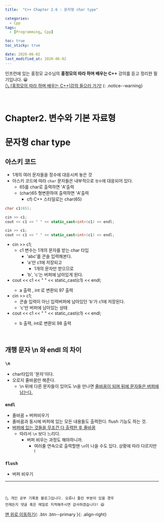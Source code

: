 ```yaml
---
title:  "C++ Chapter 2.6 : 문자형 char type" 

categories:
  - Cpp
tags:
  - [Programming, Cpp]

toc: true
toc_sticky: true

date: 2020-06-02
last_modified_at: 2020-06-02
---
```



인프런에 있는 홍정모 교수님의 **홍정모의 따라 하며 배우는 C++** 강의를 듣고 정리한 필기입니다. 😀    
[🌜 [홍정모의 따라 하며 배우는 C++]강의 들으러 가기!](https://www.inflearn.com/course/following-c-plus)
{: .notice--warning}

<br>


# Chapter2. 변수와 기본 자료형
# 문자형 char type

## 아스키 코드
- 1개의 여러 문자들을 정수에 대응시켜 놓은 것
- 아스키 코드에 따라 `char` 문자들은 내부적으로 `정수`에 대응되어 있다.
    - 65를 char로 출력하면 'A'출력
    - (char)65 형변환하여 출력하면 'A'출력
        - cf) C++ 스타일로는 char(65)

```cpp
char c1(65);

cin >> c1;
cout << c1 << " " << static_cast<int>(c1) << endl;

cin >> c1;
cout << c1 << " " << static_cast<int>(c1) << endl;
```

- cin >> c1;
    - c1 변수는 1개의 문자를 받는 char 타입
        - 'abc'를 콘솔 입력해본다.
        - 'a'만 c1에 저장되고
            - 1개의 문자만 받으므로
        - 'b', 'c'는 버퍼에 남아있게 된다.
- cout << c1 << " " << static_cast<int>(c1) << endl;
    - a 출력 , int 로 변환되 97 출력
- cin >> c1;
    - 콘솔 입력이 아닌 입력버퍼에 남아있던 'b'가 c1에 저장된다.
    - 'c'만 버퍼에 남아있는 상태
- cout << c1 << " " << static_cast<int>(c1) << endl;
    - b 출력, int로 변환되 98 출력

<br>

## 개행 문자 \n 와 endl 의 차이

### `\n`

- char타입의 '문자'이다.
- 오로지 줄바꿈만 해준다.
    - \n 뒤에 다른 문자들이 있어도 \n을 만나면 <u>줄바꿈이 되며 뒤에 문자들은 버퍼에 남는다.</u>

### `endl`

- 줄바꿈 + 버퍼비우기
- 줄바꿈과 동시에 버퍼에 있는 모든 내용들도 출력한다. flush 기능도 하는 것.
- <u>버퍼에 있는 것들을 무조건 다 출력한 후 줄바꿈</u>
    - 따라서 `\n` 보다 느리다.
        - 버퍼 비우는 과정도 해야하니까.
            - 여러줄 연속으로 출력할땐 `\n`이 나을 수도 있다. 상황에 따라 다르지만 !

### `flush`

- 버퍼 비우기


***
<br>

    🌜 개인 공부 기록용 블로그입니다. 오류나 틀린 부분이 있을 경우 
    언제든지 댓글 혹은 메일로 지적해주시면 감사하겠습니다! 😄

[맨 위로 이동하기](#){: .btn .btn--primary }{: .align-right}

